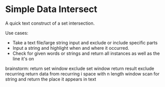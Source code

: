 # Simple Data Intersect
 A quick text construct of a set intersection.

 Use cases:
 - Take a text file/large string input and exclude or include specific parts
 - Input a string and highlight when and where it occurred.
 - Check for given words or strings and return all instances as well as the line it's on

 brainstorm:
 return set window
 exclude set window return result
 exclude recurring 
 return data from recurring i space with n length window
 scan for string and return the place it appears in text
